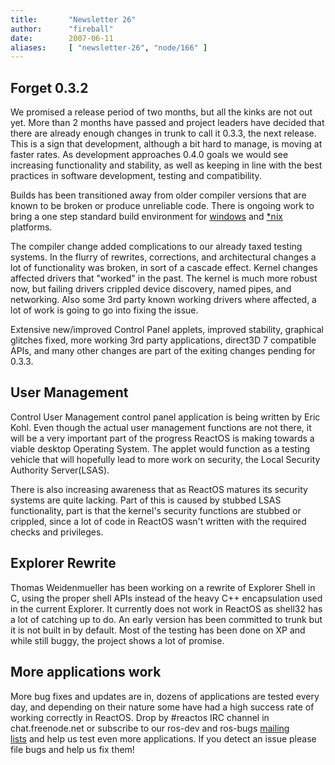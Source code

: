 ```yaml
---
title:       "Newsletter 26"
author:      "fireball"
date:        2007-06-11
aliases:     [ "newsletter-26", "node/166" ]
---
```


<h2>Forget 0.3.2 </h2>
<p>We promised a release period of two months, but all the kinks are not out yet. More than 2 months have passed and project leaders have decided that there are already enough changes in trunk to call it 0.3.3, the next release. This is a sign that development, although a bit hard to manage, is moving at faster rates. As development approaches 0.4.0 goals we would see increasing functionality and stability, as well as keeping in line with the best practices in software development, testing and compatibility. </p>
<p>Builds has been transitioned away from older compiler versions that&nbsp;are known to be broken or produce unreliable code. There is ongoing work to bring a one step standard build environment for <a href="http://www.reactos.org/wiki/index.php/HOWTO/setup_a_build_environment_for_Windows">windows</a> and <a href="http://www.reactos.org/forum/viewtopic.php?t=3922">*nix</a> platforms.</p>
<p>The compiler change added complications to our already taxed testing systems. In the flurry of rewrites, corrections, and architectural changes a lot of functionality was broken, in sort of a cascade effect. Kernel changes affected drivers that &quot;worked&quot; in the past. The kernel is much more robust now, but failing drivers crippled device discovery, named pipes, and networking. Also some 3rd party known working drivers where affected, a lot of work is going to go into fixing the issue. </p>
<p>Extensive new/improved Control Panel applets, improved stability, graphical glitches fixed, more working 3rd party applications, direct3D 7 compatible APIs, and many other changes are part of the exiting changes pending for 0.3.3. </p>
<h2>User Management </h2>
<p>Control User Management control panel application is being written by Eric Kohl. Even though the actual user management functions are not there, it will be a very important part of the progress ReactOS is making towards a viable desktop Operating System. The applet would function as a testing vehicle that will hopefully lead to more work on security, the Local Security Authority Server(LSAS). </p>
<p>There is also increasing awareness that as ReactOS matures its security systems are quite lacking. Part of this is caused by stubbed LSAS functionality, part is that the kernel's security functions are stubbed or crippled, since a lot of code in ReactOS wasn't written with the required checks and privileges. </p>
<h2>Explorer Rewrite</h2>
<p>Thomas Weidenmueller has been working on a rewrite of Explorer Shell in C, using the proper shell APIs instead of the heavy C++ encapsulation used in the current Explorer. It currently does not work in ReactOS as shell32 has a lot of catching up to do. An early version has been committed to trunk but it is not built in by default. Most of the testing has been done on XP and while still buggy, the project shows a lot of promise.<br/>
</p>
<h2>More applications work</h2>
<p>More bug fixes and updates are in, dozens of applications are tested every day, and depending on their nature some have had a high success rate of working correctly in ReactOS. Drop by #reactos IRC channel in chat.freenode.net or subscribe to our ros-dev and ros-bugs <a href="http://www.reactos.org/en/community_mailinglists.html">mailing lists</a>&nbsp;and help us test even more applications. If you detect an issue please file bugs and help us fix them!</p>
<p>&nbsp;</p>
